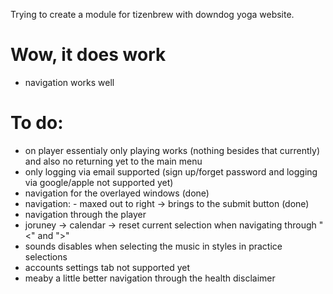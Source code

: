 Trying to create a module for tizenbrew with downdog yoga website.

# Wow, it does work
- navigation works well
 # To do:
  - on player essentialy only playing works (nothing besides that currently) and also no returning yet to the main menu
  - only logging via email supported (sign up/forget password and logging via google/apple not supported yet)
  - navigation for the overlayed windows (done)
  - navigation: - maxed out to right -> brings to the submit button (done)
  - navigation through the player
  - joruney -> calendar -> reset current selection when navigating through "<" and ">"
  - sounds disables when selecting the music in styles in practice selections
  - accounts settings tab not supported yet
  - meaby a little better navigation through the health disclaimer
